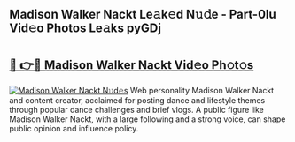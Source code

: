 ## Madison Walker Nackt Le𝚊k𝚎d N𝚞𝚍e - Part-0lu Vid𝚎o Photos Le𝚊ks pyGDj

# <h2><a href="http://fb6b9tw.evod.top/?m=Madison+Walker+Nackt">🔗 👉🔴 Madison Walker Nackt Vid𝚎o Ph𝚘t𝚘s</a></h2>

[![Madison Walker Nackt N𝚞d𝚎s](https://i.imgur.com/8V9OHl7.gif)](http://fb6b9tw.evod.top/?m=Madison+Walker+Nackt)
Web personality Madison Walker Nackt and content creator, acclaimed for posting dance and lifestyle themes through popular dance challenges and brief vlogs. A public figure like Madison Walker Nackt, with a large following and a strong voice, can shape public opinion and influence policy. 

